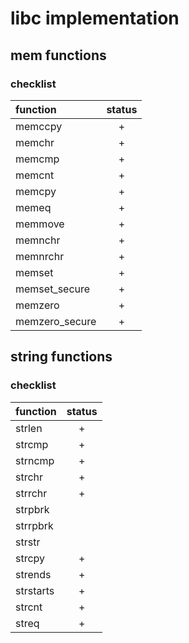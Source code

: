 
# libc implementation

## mem functions

### checklist

| function         | status |
|:---------------- |:------:|
| memccpy          |    +   |
| memchr           |    +   |
| memcmp           |    +   |
| memcnt           |    +   |
| memcpy           |    +   |
| memeq            |    +   |
| memmove          |    +   |
| memnchr          |    +   |
| memnrchr         |    +   |
| memset           |    +   |
| memset\_secure   |    +   |
| memzero          |    +   |
| memzero\_secure  |    +   |

## string functions

### checklist

| function  | status |
|:--------- |:------:|
| strlen    |    +   |
| strcmp    |    +   |
| strncmp   |    +   |
| strchr    |    +   |
| strrchr   |    +   |
| strpbrk   |        |
| strrpbrk  |        |
| strstr    |        |
| strcpy    |    +   |
| strends   |    +   |
| strstarts |    +   |
| strcnt    |    +   |
| streq     |    +   |
